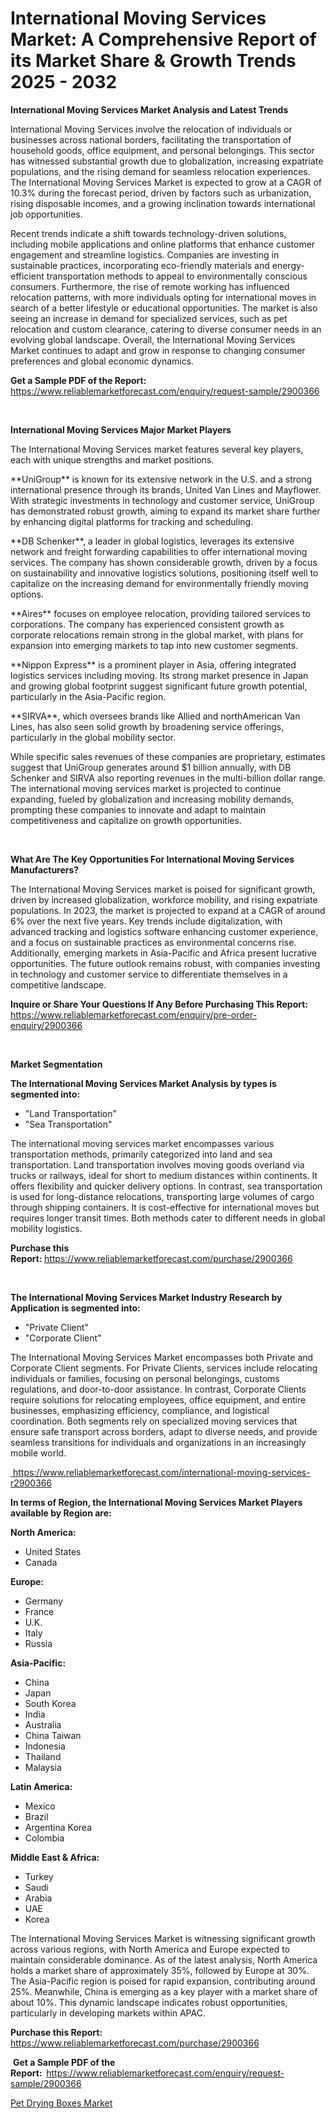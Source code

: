 <p><h1>International Moving Services Market: A Comprehensive Report of its Market Share & Growth Trends 2025 - 2032</h1></p><p><strong>International Moving Services Market Analysis and Latest Trends</strong></p>
<p><p>International Moving Services involve the relocation of individuals or businesses across national borders, facilitating the transportation of household goods, office equipment, and personal belongings. This sector has witnessed substantial growth due to globalization, increasing expatriate populations, and the rising demand for seamless relocation experiences. The International Moving Services Market is expected to grow at a CAGR of 10.3% during the forecast period, driven by factors such as urbanization, rising disposable incomes, and a growing inclination towards international job opportunities.</p><p>Recent trends indicate a shift towards technology-driven solutions, including mobile applications and online platforms that enhance customer engagement and streamline logistics. Companies are investing in sustainable practices, incorporating eco-friendly materials and energy-efficient transportation methods to appeal to environmentally conscious consumers. Furthermore, the rise of remote working has influenced relocation patterns, with more individuals opting for international moves in search of a better lifestyle or educational opportunities. The market is also seeing an increase in demand for specialized services, such as pet relocation and custom clearance, catering to diverse consumer needs in an evolving global landscape. Overall, the International Moving Services Market continues to adapt and grow in response to changing consumer preferences and global economic dynamics.</p></p>
<p><strong>Get a Sample PDF of the Report:&nbsp;</strong> <a href="https://www.reliablemarketforecast.com/enquiry/request-sample/2900366?utm_campaign=3386&utm_medium=2&utm_source=Github&utm_content=ia&utm_term=16032025&utm_id=international-moving-services">https://www.reliablemarketforecast.com/enquiry/request-sample/2900366</a></p>
<p>&nbsp;</p>
<p><strong>International Moving Services Major Market Players</strong></p>
<p><p>The International Moving Services market features several key players, each with unique strengths and market positions. </p><p>**UniGroup** is known for its extensive network in the U.S. and a strong international presence through its brands, United Van Lines and Mayflower. With strategic investments in technology and customer service, UniGroup has demonstrated robust growth, aiming to expand its market share further by enhancing digital platforms for tracking and scheduling.</p><p>**DB Schenker**, a leader in global logistics, leverages its extensive network and freight forwarding capabilities to offer international moving services. The company has shown considerable growth, driven by a focus on sustainability and innovative logistics solutions, positioning itself well to capitalize on the increasing demand for environmentally friendly moving options.</p><p>**Aires** focuses on employee relocation, providing tailored services to corporations. The company has experienced consistent growth as corporate relocations remain strong in the global market, with plans for expansion into emerging markets to tap into new customer segments.</p><p>**Nippon Express** is a prominent player in Asia, offering integrated logistics services including moving. Its strong market presence in Japan and growing global footprint suggest significant future growth potential, particularly in the Asia-Pacific region.</p><p>**SIRVA**, which oversees brands like Allied and northAmerican Van Lines, has also seen solid growth by broadening service offerings, particularly in the global mobility sector.</p><p>While specific sales revenues of these companies are proprietary, estimates suggest that UniGroup generates around $1 billion annually, with DB Schenker and SIRVA also reporting revenues in the multi-billion dollar range. The international moving services market is projected to continue expanding, fueled by globalization and increasing mobility demands, prompting these companies to innovate and adapt to maintain competitiveness and capitalize on growth opportunities.</p></p>
<p>&nbsp;</p>
<p><strong>What Are The Key Opportunities For International Moving Services Manufacturers?</strong></p>
<p><p>The International Moving Services market is poised for significant growth, driven by increased globalization, workforce mobility, and rising expatriate populations. In 2023, the market is projected to expand at a CAGR of around 6% over the next five years. Key trends include digitalization, with advanced tracking and logistics software enhancing customer experience, and a focus on sustainable practices as environmental concerns rise. Additionally, emerging markets in Asia-Pacific and Africa present lucrative opportunities. The future outlook remains robust, with companies investing in technology and customer service to differentiate themselves in a competitive landscape.</p></p>
<p><strong>Inquire or Share Your Questions If Any Before Purchasing This Report:</strong> <a href="https://www.reliablemarketforecast.com/enquiry/pre-order-enquiry/2900366?utm_campaign=3386&utm_medium=2&utm_source=Github&utm_content=ia&utm_term=16032025&utm_id=international-moving-services">https://www.reliablemarketforecast.com/enquiry/pre-order-enquiry/2900366</a></p>
<p>&nbsp;</p>
<p><strong>Market Segmentation</strong></p>
<p><strong>The International Moving Services Market Analysis by types is segmented into:</strong></p>
<p><ul><li>"Land Transportation"</li><li>"Sea Transportation"</li></ul></p>
<p><p>The international moving services market encompasses various transportation methods, primarily categorized into land and sea transportation. Land transportation involves moving goods overland via trucks or railways, ideal for short to medium distances within continents. It offers flexibility and quicker delivery options. In contrast, sea transportation is used for long-distance relocations, transporting large volumes of cargo through shipping containers. It is cost-effective for international moves but requires longer transit times. Both methods cater to different needs in global mobility logistics.</p></p>
<p><strong>Purchase this Report:&nbsp;</strong><a href="https://www.reliablemarketforecast.com/purchase/2900366?utm_campaign=3386&utm_medium=2&utm_source=Github&utm_content=ia&utm_term=16032025&utm_id=international-moving-services">https://www.reliablemarketforecast.com/purchase/2900366</a></p>
<p>&nbsp;</p>
<p><strong>The International Moving Services Market Industry Research by Application is segmented into:</strong></p>
<p><ul><li>"Private Client"</li><li>"Corporate Client"</li></ul></p>
<p><p>The International Moving Services Market encompasses both Private and Corporate Client segments. For Private Clients, services include relocating individuals or families, focusing on personal belongings, customs regulations, and door-to-door assistance. In contrast, Corporate Clients require solutions for relocating employees, office equipment, and entire businesses, emphasizing efficiency, compliance, and logistical coordination. Both segments rely on specialized moving services that ensure safe transport across borders, adapt to diverse needs, and provide seamless transitions for individuals and organizations in an increasingly mobile world.</p></p>
<p><a href="https://www.reliablemarketforecast.com/international-moving-services-r2900366?utm_campaign=3386&utm_medium=2&utm_source=Github&utm_content=ia&utm_term=16032025&utm_id=international-moving-services">&nbsp;https://www.reliablemarketforecast.com/international-moving-services-r2900366</a></p>
<p><strong>In terms of Region, the International Moving Services Market Players available by Region are:</strong></p>
<p>
    <p> <strong> North America: </strong>
        <ul>
            <li>United States</li>
            <li>Canada</li>
        </ul>
        </p> 
    <p> <strong> Europe: </strong>
        <ul>
            <li>Germany</li>
            <li>France</li>
            <li>U.K.</li>
            <li>Italy</li>
            <li>Russia</li>
        </ul>
        </p> 
    <p> <strong> Asia-Pacific: </strong>
        <ul>
            <li>China</li>
            <li>Japan</li>
            <li>South Korea</li>
            <li>India</li>
            <li>Australia</li>
            <li>China Taiwan</li>
            <li>Indonesia</li>
            <li>Thailand</li>
            <li>Malaysia</li>
        </ul>
        </p> 
    <p> <strong> Latin America: </strong>
        <ul>
            <li>Mexico</li>
            <li>Brazil</li>
            <li>Argentina Korea</li>
            <li>Colombia</li>
        </ul>
        </p> 
    <p> <strong> Middle East & Africa: </strong>
        <ul>
            <li>Turkey</li>
            <li>Saudi</li>
            <li>Arabia</li>
            <li>UAE</li>
            <li>Korea</li>
        </ul>
    </p>
    </p>
<p><p>The International Moving Services Market is witnessing significant growth across various regions, with North America and Europe expected to maintain considerable dominance. As of the latest analysis, North America holds a market share of approximately 35%, followed by Europe at 30%. The Asia-Pacific region is poised for rapid expansion, contributing around 25%. Meanwhile, China is emerging as a key player with a market share of about 10%. This dynamic landscape indicates robust opportunities, particularly in developing markets within APAC.</p></p>
<p><strong>Purchase this Report: </strong><a href="https://www.reliablemarketforecast.com/purchase/2900366?utm_campaign=3386&utm_medium=2&utm_source=Github&utm_content=ia&utm_term=16032025&utm_id=international-moving-services">https://www.reliablemarketforecast.com/purchase/2900366</a></p>
<p>&nbsp;<strong>Get a Sample PDF of the Report:&nbsp;&nbsp;</strong><a href="https://www.reliablemarketforecast.com/enquiry/request-sample/2900366?utm_campaign=3386&utm_medium=2&utm_source=Github&utm_content=ia&utm_term=16032025&utm_id=international-moving-services">https://www.reliablemarketforecast.com/enquiry/request-sample/2900366</a></p>
<p><strong></strong></p>
<p><p><a href="https://github.com/mudgeadamsvx/Market-Research-Report-List-1/blob/main/pet-drying-boxes-market.md?utm_campaign=3386&utm_medium=2&utm_source=Github&utm_content=ia&utm_term=16032025&utm_id=international-moving-services">Pet Drying Boxes Market</a></p></p>